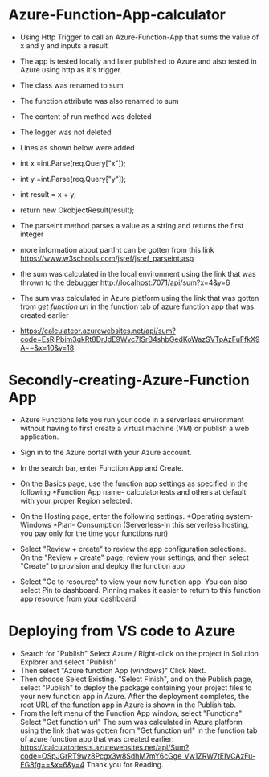 # Azure-Function-App-calculator
- Using Http Trigger to  call an Azure-Function-App that sums the value of x and y and inputs a result  

- The app is tested locally and later published to Azure and also tested in Azure using http as it's trigger.  
- The class  was renamed to sum  
- The function attribute was also renamed  to sum  
- The content of  run method was deleted  
- The logger was not deleted   
- Lines as shown below were added  
- int x =int.Parse(req.Query["x"]);  
- int y =int.Parse(req.Query["y"]);  

- int result = x + y;  

- return new OkobjectResult(result);  

- The parseInt method parses a value as a string and returns the first integer  

- more information about partInt can be gotten from this link      https://www.w3schools.com/jsref/jsref_parseint.asp  

- the sum was calculated in the local environment using the link that was thrown to the debugger
http://localhost:7071/api/sum?x=4&y=6  

- The sum was calculated in Azure platform using the link that was gotten from *get function url* in the function tab of azure function app that was created earlier     

- https://calculateor.azurewebsites.net/api/sum?code=EsRjPbim3qkRt8DrJdE9Wvc7lSrB4shbGedKoWazSVTpAzFuFfkX9A==&x=10&y=18

# Secondly-creating-Azure-Function App

- Azure Functions lets you run your code in a serverless environment without having to first create a virtual machine (VM) or publish a web application.   

- Sign in to the Azure portal with your Azure account.  
- In the search bar, enter Function App and Create.  
- On the Basics page, use the function app settings as specified in the following *Function App name- calculatortests and others at default with your proper Region selected.   
- On the Hosting page, enter the following settings. *Operating system- Windows *Plan- Consumption (Serverless-In this serverless hosting, you pay only for the time your functions run)   
- Select "Review + create" to review the app configuration selections.    
On the "Review + create" page, review your settings, and then select "Create" to provision and deploy the function app    
- Select "Go to resource" to view your new function app. You can also select Pin to dashboard. Pinning makes it easier to return to this function app resource from your dashboard.  
# Deploying from VS code to Azure  
- Search for "Publish" Select Azure / Right-click on the project in Solution Explorer and select "Publish" 
- Then select "Azure function App (windows)" Click Next. 
- Then choose Select Existing. 
"Select Finish", and on the Publish page, select "Publish" to deploy the package containing your project files to your new function app in Azure.
After the deployment completes, the root URL of the function app in Azure is shown in the Publish tab.
- From the left menu of the Function App window, select "Functions"
Select "Get function url"
The sum was calculated in Azure platform using the link that was gotten from "Get function url" in the function tab of azure function app that was created earlier: https://calculatortests.azurewebsites.net/api/Sum?code=OSpJGrRT9wz8Pcgx3w8SdhM7mY6cGge_Vw1ZRW7tEIVCAzFu-EG8fg==&x=6&y=4
Thank you for Reading.
